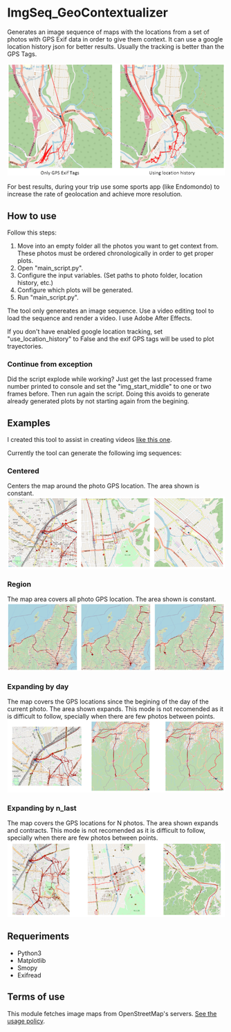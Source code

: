 # ImgSeq_GeoContextualizer
Generates an image sequence of maps with the locations from a set of photos with GPS Exif data in order to give them context.
It can use a google location history json for better results. Usually the tracking is better than the GPS Tags.

![Comparison between exif and location history](https://raw.githubusercontent.com/Santi-hr/ImgSeq_GeoContextualizer/master/Examples/Comparison_Exif_LocationHist.png)

For best results, during your trip use some sports app (like Endomondo) to increase the rate of geolocation and achieve more resolution.

## How to use
Follow this steps:
1. Move into an empty folder all the photos you want to get context from. These photos must be ordered chronologically in order to get proper plots.
2. Open "main_script.py".
3. Configure the input variables. (Set paths to photo folder, location history, etc.)
4. Configure which plots will be generated.
5. Run "main_script.py".

The tool only genereates an image sequence. Use a video editing tool to load the sequence and render a video. I use Adobe After Effects.

If you don't have enabled google location tracking, set "use_location_history" to False and the exif GPS tags will be used to plot trayectories.

### Continue from exception
Did the script explode while working?
Just get the last processed frame number printed to console and set the "img_start_middle" to one or two frames before. Then run again the script.
Doing this avoids to generate already generated plots by not starting again from the begining.

## Examples
I created this tool to assist in creating videos [like this one](https://youtu.be/QxUa6SR3owk).

Currently the tool can generate the following img sequences:
### Centered
Centers the map around the photo GPS location. The area shown is constant.
![Example Centered](https://raw.githubusercontent.com/Santi-hr/ImgSeq_GeoContextualizer/master/Examples/Example_Centered.png)
### Region
The map area covers all photo GPS location. The area shown is constant.
![Example Region](https://github.com/Santi-hr/ImgSeq_GeoContextualizer/blob/master/Examples/Example_Region.png)
### Expanding by day
The map covers the GPS locations since the begining of the day of the current photo. The area shown expands.
This mode is not recomended as it is difficult to follow, specially when there are few photos between points.
![Example Expanding by day](https://github.com/Santi-hr/ImgSeq_GeoContextualizer/blob/master/Examples/Example_Region_Expanding_by_day.png)
### Expanding by n_last
The map covers the GPS locations for N photos. The area shown expands and contracts.
This mode is not recomended as it is difficult to follow, specially when there are few photos between points.
![Example Expanding by n](https://raw.githubusercontent.com/Santi-hr/ImgSeq_GeoContextualizer/master/Examples/Example_Region_Expanding_by_last.png)

## Requeriments
* Python3
* Matplotlib
* Smopy
* Exifread

## Terms of use
This module fetches image maps from OpenStreetMap's servers. [See the usage policy](https://operations.osmfoundation.org/policies/tiles/).
